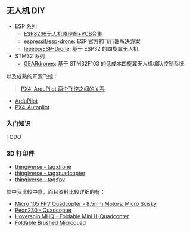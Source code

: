 ## 无人机 DIY


- ESP 系列
  - [ESP8266无人机原理图+PCB合集](https://mp.weixin.qq.com/s/tiVk7AwMAZAIXXZxJkA0Xg)
  - [espressif/esp-drone](https://github.com/espressif/esp-drone): ESP 官方的飞行器解决方案
  - [leeebo/ESP-Drone](https://github.com/leeebo/ESP-Drone): 基于 ESP32 的四旋翼无人机 
- STM32 系列
  - [GEARdrones](https://github.com/Excitablecell/GEARdrones): 基于 STM32F103 的低成本四旋翼无人机编队控制系统

以及成熟的开源飞控：

>[PX4, ArduPilot 两个飞控之间的关系](https://zhuanlan.zhihu.com/p/109639638)

- [ArduPilot](https://github.com/ArduPilot/ardupilot)
- [PX4-Autopilot](https://github.com/PX4/PX4-Autopilot)

### 入门知识

TODO


### 3D 打印件

- [thingiverse - tag:drone](https://www.thingiverse.com/tag:drone)
- [thingiverse - tag:quadcopter](https://www.thingiverse.com/tag:quadcopter)
- [thingiverse - tag:fpv](https://www.thingiverse.com/search?q=fpv&page=1&type=things&sort=relevant)

其中我比较中意，而且资料比较详细的有：

- [Micro 105 FPV Quadcopter - 8.5mm Motors, Micro Scisky](https://www.thingiverse.com/thing:1221911)
- [Peon230 - Quadcopter](https://www.thingiverse.com/thing:629338)
- [Hovership MHQ - Foldable Mini H-Quadcopter](https://www.thingiverse.com/thing:251002)
- [Foldable Brushed Microquad](https://www.thingiverse.com/thing:1604440)

